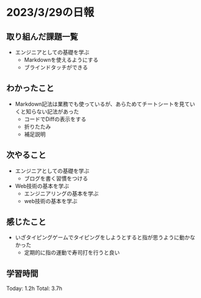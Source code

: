 # 2023/3/29の日報
## 取り組んだ課題一覧
* エンジニアとしての基礎を学ぶ
    * Markdownを使えるようにする
    * ブラインドタッチができる
## わかったこと
* Markdown記法は業務でも使っているが、あらためてチートシートを見ていくと知らない記法があった
    * コードでDiffの表示をする
    * 折りたたみ
    * 補足説明
## 次やること
* エンジニアとしての基礎を学ぶ
    * ブログを書く習慣をつける
* Web技術の基本を学ぶ
    * エンジニアリングの基本を学ぶ
    * web技術の基本を学ぶ
## 感じたこと
* いざタイピングゲームでタイピングをしようとすると指が思うように動かなかった
    * 定期的に指の運動で寿司打を行うと良い
## 学習時間
Today: 1.2h
Total: 3.7h